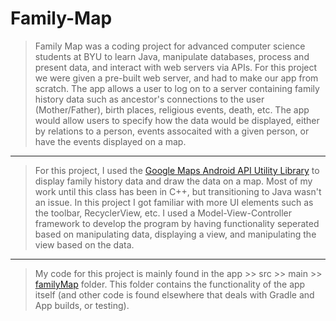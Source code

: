 # Family-Map
>Family Map was a coding project for advanced computer science students at BYU to learn Java, manipulate databases, process and present data, and interact with web servers via APIs. For this project we were given a pre-built web server, and had to make our app from scratch. The app allows a user to log on to a server containing family history data such as ancestor's connections to the user (Mother/Father), birth places, religious events, death, etc. The app would allow users to specify how the data would be displayed, either by relations to a person, events assocaited with a given person, or have the events displayed on a map.
***
>For this project, I used the [Google Maps Android API Utility Library](https://developers.google.com/maps/documentation/android-api/utility/ "Google's Maps API") to display family history data and draw the data on a map. Most of my work until this class has been in C++, but transitioning to Java wasn't an issue. In this project I got familiar with more UI elements such as the toolbar, RecyclerView, etc. I used a Model-View-Controller framework to develop the program by having functionality seperated based on manipulating data, displaying a view, and manipulating the view based on the data.
***
>My code for this project is mainly found in the app >> src >> main >> [familyMap](https://github.com/thelinguist/Family-Map/tree/master/app/src/main/java/bryce/familymap) folder. This folder contains the functionality of the app itself (and other code is found elsewhere that deals with Gradle and App builds, or testing).
